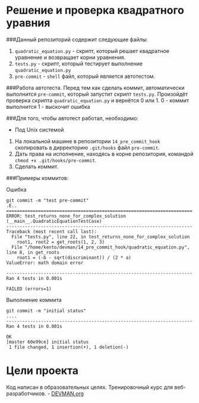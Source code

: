 # Решение и проверка квадратного уравния

###Данный репозиторий содержит следующие файлы:
1. `quadratic_equation.py` - скрипт, который решает квадратное уравнение
и возвращает корни уравнения.
2. `tests.py` - скрипт, который тестирует выполнение `quadratic_equation.py`
3. `pre-commit` - `shell` файл, который является автотестом. 

###Работа автотеста.
Перед тем как сделать коммит, автоматически выполнится `pre-commit`, который запустит скрипт `tests.py`.
Произойдёт проверка скрипта `quadratic_equation.py` и вернётся 0 или 1.
0 - коммит выполнится
1 - выскочит ошибка

###Для того, чтобы автотест работал, необходимо:
- Под Unix системой
1. На локальной машине в репозитории `14_pre_commit_hook` скопировать в дирректорию
 `.git/hooks` файл `pre-commit`.
2. Дать права на исполнение, находясь в корне репозитория, командой `chmod +x .git/hooks/pre-commit`.
3. Сделать коммит.

###Примеры коммитов:

Ошибка

```
git commit -m "test pre-commit"
.E..
======================================================================
ERROR: test_returns_none_for_complex_solution (__main__.QuadraticEquationTestCase)
----------------------------------------------------------------------
Traceback (most recent call last):
  File "tests.py", line 22, in test_returns_none_for_complex_solution
    root1, root2 = get_roots(1, 2, 3)
  File "/home/kento/devman/14_pre_commit_hook/quadratic_equation.py", line 8, in get_roots
    root1 = (-b - sqrt(discriminant)) / (2 * a)
ValueError: math domain error

----------------------------------------------------------------------
Ran 4 tests in 0.001s

FAILED (errors=1)

```

Выполнение коммита
```
git commit -m "initial status"
....
----------------------------------------------------------------------
Ran 4 tests in 0.001s

OK
[master 60e99ce] initial status
 1 file changed, 1 insertion(+), 1 deletion(-)

```

# Цели проекта

Код написан в образовательных целях. Тренировочный курс для веб-разработчиков. - [DEVMAN.org](https://devman.org)
